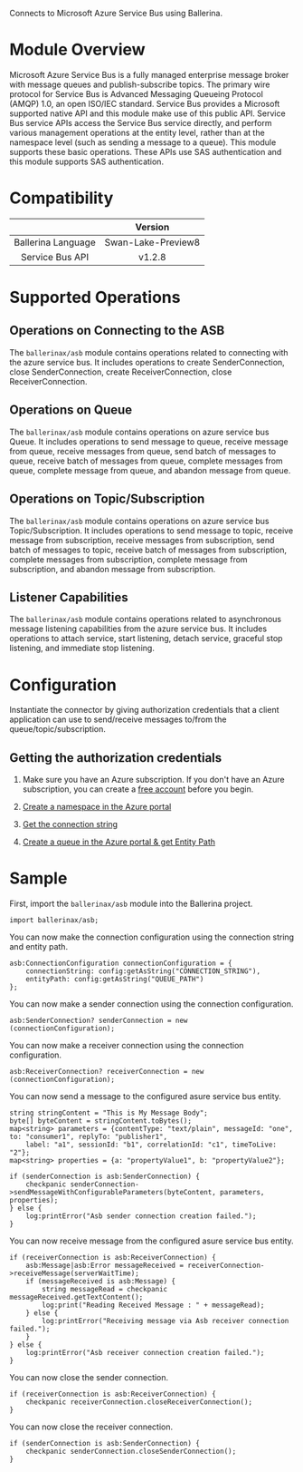 Connects to Microsoft Azure Service Bus using Ballerina.

# Module Overview
Microsoft Azure Service Bus is a fully managed enterprise message broker with message queues and publish-subscribe 
topics. The primary wire protocol for Service Bus is Advanced Messaging Queueing Protocol (AMQP) 1.0, an open ISO/IEC standard. Service Bus provides a Microsoft supported native API and this module make use of this public API. Service Bus service APIs access the Service Bus service directly, and perform various management operations at the entity level, 
rather than at the namespace level (such as sending a message to a queue). This module supports these basic operations. These APIs use SAS authentication and this module supports SAS authentication.  

# Compatibility
|                     |    Version                  |
|:-------------------:|:---------------------------:|
| Ballerina Language  | Swan-Lake-Preview8          |
| Service Bus API     | v1.2.8                      |

# Supported Operations

## Operations on Connecting to the ASB
The `ballerinax/asb` module contains operations related to connecting with the azure service bus. It includes operations 
to create SenderConnection, close SenderConnection, create ReceiverConnection, close ReceiverConnection. 

## Operations on Queue
The `ballerinax/asb` module contains operations on azure service bus Queue. It includes operations to send message to 
queue, receive message from queue, receive messages from queue, send batch of messages to queue, receive batch of 
messages from queue, complete messages from queue, complete message from queue, and abandon message from queue.  

## Operations on Topic/Subscription
The `ballerinax/asb` module contains operations on azure service bus Topic/Subscription. It includes operations to send message to topic, receive message from subscription, receive messages from subscription, send batch of messages to 
topic, receive batch of messages from subscription, complete messages from subscription, complete message from subscription, and abandon message from subscription.  

## Listener Capabilities
The `ballerinax/asb` module contains operations related to asynchronous message listening capabilities from the azure service bus. It includes operations to attach service, start listening, detach service, graceful stop listening, and immediate stop listening.

# Configuration
Instantiate the connector by giving authorization credentials that a client application can use to send/receive messages 
to/from the queue/topic/subscription.

## Getting the authorization credentials

1. Make sure you have an Azure subscription. If you don't have an Azure subscription, you can create a 
[free account](https://azure.microsoft.com/en-us/free/) before you begin.

2. [Create a namespace in the Azure portal](https://docs.microsoft.com/en-us/azure/service-bus-messaging/service-bus-quickstart-portal#create-a-namespace-in-the-azure-portal)

3. [Get the connection string](https://docs.microsoft.com/en-us/azure/service-bus-messaging/service-bus-quickstart-portal#get-the-connection-string)

4. [Create a queue in the Azure portal & get Entity Path](https://docs.microsoft.com/en-us/azure/service-bus-messaging/service-bus-quickstart-portal#create-a-queue-in-the-azure-portal)


# Sample
First, import the `ballerinax/asb` module into the Ballerina project.
```ballerina
import ballerinax/asb;
```

You can now make the connection configuration using the connection string and entity path.
```ballerina
asb:ConnectionConfiguration connectionConfiguration = {
    connectionString: config:getAsString("CONNECTION_STRING"),
    entityPath: config:getAsString("QUEUE_PATH")
};
```

You can now make a sender connection using the connection configuration.
```ballerina
asb:SenderConnection? senderConnection = new (connectionConfiguration);
```

You can now make a receiver connection using the connection configuration.
```ballerina
asb:ReceiverConnection? receiverConnection = new (connectionConfiguration);
```

You can now send a message to the configured asure service bus entity.  
```ballerina
string stringContent = "This is My Message Body"; 
byte[] byteContent = stringContent.toBytes();
map<string> parameters = {contentType: "text/plain", messageId: "one", to: "consumer1", replyTo: "publisher1", 
    label: "a1", sessionId: "b1", correlationId: "c1", timeToLive: "2"};
map<string> properties = {a: "propertyValue1", b: "propertyValue2"};

if (senderConnection is asb:SenderConnection) {
    checkpanic senderConnection->sendMessageWithConfigurableParameters(byteContent, parameters, properties);
} else {
    log:printError("Asb sender connection creation failed.");
}
```

You can now receive message from the configured asure service bus entity. 
```ballerina
if (receiverConnection is asb:ReceiverConnection) {
    asb:Message|asb:Error messageReceived = receiverConnection->receiveMessage(serverWaitTime);
    if (messageReceived is asb:Message) {
        string messageRead = checkpanic messageReceived.getTextContent();
        log:print("Reading Received Message : " + messageRead);
    } else {
        log:printError("Receiving message via Asb receiver connection failed.");
    }
} else {
    log:printError("Asb receiver connection creation failed.");
}
```

You can now close the sender connection.
```ballerina
if (receiverConnection is asb:ReceiverConnection) {
    checkpanic receiverConnection.closeReceiverConnection();
}
```

You can now close the receiver connection.
```ballerina
if (senderConnection is asb:SenderConnection) {
    checkpanic senderConnection.closeSenderConnection();
}
```
